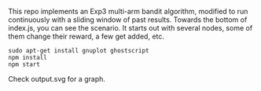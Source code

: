 This repo implements an Exp3 multi-arm bandit algorithm, modified to run continuously with a sliding window of past results. Towards the bottom of index.js, you can see the scenario. It starts out with several nodes, some of them change their reward, a few get added, etc.

```
sudo apt-get install gnuplot ghostscript
npm install
npm start
```

Check output.svg for a graph.
